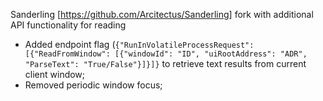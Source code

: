 Sanderling [https://github.com/Arcitectus/Sanderling] fork with additional API functionality for reading 

- Added endpoint flag (`{"RunInVolatileProcessRequest":[{"ReadFromWindow": [{"windowId": "ID", "uiRootAddress": "ADR", "ParseText": "True/False"}]}]}` to retrieve text results from current client window;
- Removed periodic window focus;
